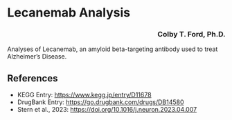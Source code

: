 # Lecanemab Analysis

<h3 align="right">Colby T. Ford, Ph.D.</h3>

Analyses of Lecanemab, an amyloid beta-targeting antibody used to treat Alzheimer’s Disease.


## References
- KEGG Entry: https://www.kegg.jp/entry/D11678
- DrugBank Entry: https://go.drugbank.com/drugs/DB14580
- Stern et al., 2023: https://doi.org/10.1016/j.neuron.2023.04.007
